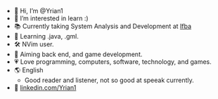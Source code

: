 - 👋 Hi, I’m @Yrian1
- 👀 I’m interested in learn :)
- 📚 Currently taking System Analysis and Development at [Ifba](https://portal.ifba.edu.br/ "Federal institute of bahia, located in brazil")
- 🌱 Learning .java, .gml.
- 🛠️ NVim user.
- 🎯 Aiming back end, and game development.
- 💗 Love programming, computers, software, technology, and games.
- 🌎 English
  + Good reader and listener, not so good at speeak currently.
- 🔗 [linkedin.com/Yrian1](https://linkedin.com/in/yago-rian)
<!---
Yrian1/Yrian1 is a ✨ special ✨ repository because its `README.md` (this file) appears on your GitHub profile.
You can click the Preview link to take a look at your changes.
--->
